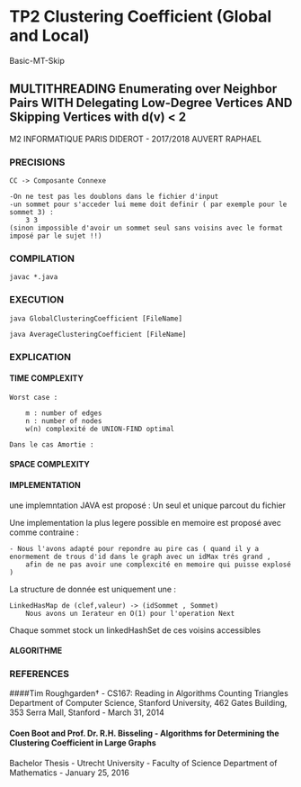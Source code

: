 # TP2 Clustering Coefficient (Global and Local)

Basic-MT-Skip

## MULTITHREADING Enumerating over Neighbor Pairs WITH Delegating Low-Degree Vertices AND Skipping Vertices with d(v) < 2

M2 INFORMATIQUE PARIS DIDEROT - 2017/2018
AUVERT RAPHAEL


### PRECISIONS

	CC -> Composante Connexe

	-On ne test pas les doublons dans le fichier d'input
	-un sommet pour s'acceder lui meme doit definir ( par exemple pour le sommet 3) :
		3 3
	(sinon impossible d'avoir un sommet seul sans voisins avec le format imposé par le sujet !!)


### COMPILATION

	javac *.java


### EXECUTION

	java GlobalClusteringCoefficient [FileName]

	java AverageClusteringCoefficient [FileName]



### EXPLICATION



#### TIME COMPLEXITY

	Worst case :
		
	  	m : number of edges
	  	n : number of nodes
	  	w(n) complexité de UNION-FIND optimal
	 
	Dans le cas Amortie :
		


#### SPACE COMPLEXITY
	
	



#### IMPLEMENTATION

une implemntation JAVA est proposé :
	Un seul et unique parcout du fichier 
	

Une implementation la plus legere possible en memoire est proposé avec comme contraine :

	- Nous l'avons adapté pour repondre au pire cas ( quand il y a enormement de trous d'id dans le graph avec un idMax trés grand ,
		afin de ne pas avoir une complexcité en memoire qui puisse explosé )


La structure de donnée est uniquement une :

	LinkedHasMap de (clef,valeur) -> (idSommet , Sommet)
		Nous avons un Ierateur en O(1) pour l'operation Next


Chaque sommet stock un linkedHashSet de ces voisins accessibles 


#### ALGORITHME


### REFERENCES

####Tim Roughgarden† - CS167: Reading in Algorithms Counting Triangles
Department of Computer Science, Stanford University, 462 Gates Building, 353 Serra Mall, Stanford - March 31, 2014

#### Coen Boot and Prof. Dr. R.H. Bisseling - Algorithms for Determining the Clustering Coefficient in Large Graphs
Bachelor Thesis - Utrecht University - Faculty of Science Department of Mathematics - January 25, 2016





